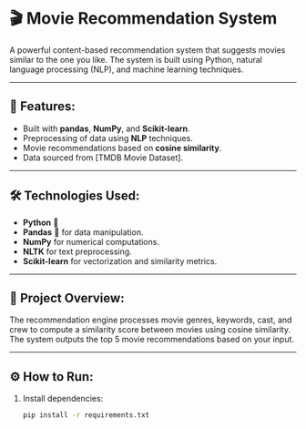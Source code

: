 # 🎬 Movie Recommendation System

A powerful content-based recommendation system that suggests movies similar to the one you like. The system is built using Python, natural language processing (NLP), and machine learning techniques.

---

## 🚀 Features:
- Built with **pandas**, **NumPy**, and **Scikit-learn**.
- Preprocessing of data using **NLP** techniques.
- Movie recommendations based on **cosine similarity**.
- Data sourced from [TMDB Movie Dataset].

---

## 🛠️ Technologies Used:
- **Python** 🐍
- **Pandas** 🐼 for data manipulation.
- **NumPy** for numerical computations.
- **NLTK** for text preprocessing.
- **Scikit-learn** for vectorization and similarity metrics.

---

## 🎯 Project Overview:

The recommendation engine processes movie genres, keywords, cast, and crew to compute a similarity score between movies using cosine similarity. The system outputs the top 5 movie recommendations based on your input.

---

## ⚙️ How to Run:
1. Install dependencies:
   ```bash
   pip install -r requirements.txt
